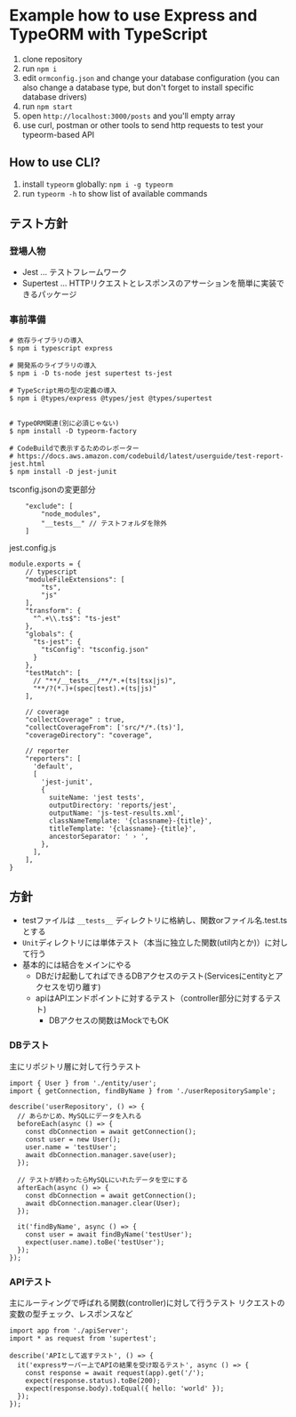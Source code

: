 # Example how to use Express and TypeORM with TypeScript

1. clone repository 
2. run `npm i`
3. edit `ormconfig.json` and change your database configuration (you can also change a database type, but don't forget to install specific database drivers)
4. run `npm start`
5. open `http://localhost:3000/posts` and you'll empty array
6. use curl, postman or other tools to send http requests to test your typeorm-based API

## How to use CLI?

1. install `typeorm` globally: `npm i -g typeorm`
2. run `typeorm -h` to show list of available commands


## テスト方針

### 登場人物

- Jest ... テストフレームワーク
- Supertest ... HTTPリクエストとレスポンスのアサーションを簡単に実装できるパッケージ

### 事前準備

```
# 依存ライブラリの導入
$ npm i typescript express

# 開発系のライブラリの導入
$ npm i -D ts-node jest supertest ts-jest

# TypeScript用の型の定義の導入
$ npm i @types/express @types/jest @types/supertest


# TypeORM関連(別に必須じゃない)
$ npm install -D typeorm-factory

# CodeBuildで表示するためのレポーター
# https://docs.aws.amazon.com/codebuild/latest/userguide/test-report-jest.html
$ npm install -D jest-junit

```

tsconfig.jsonの変更部分
```
    "exclude": [
        "node_modules",
        "__tests__" // テストフォルダを除外
    ]
```

jest.config.js
```
module.exports = {
    // typescript
    "moduleFileExtensions": [
        "ts",
        "js"
    ],
    "transform": {
      "^.+\\.ts$": "ts-jest"
    },
    "globals": {
      "ts-jest": {
        "tsConfig": "tsconfig.json"
      }
    },
    "testMatch": [
      // "**/__tests__/**/*.+(ts|tsx|js)",
      "**/?(*.)+(spec|test).+(ts|js)"
    ],

    // coverage
    "collectCoverage" : true,
    "collectCoverageFrom": ['src/*/*.(ts)'],
    "coverageDirectory": "coverage",

    // reporter
    "reporters": [
      'default',
      [
        'jest-junit',
        {
          suiteName: 'jest tests',
          outputDirectory: 'reports/jest',
          outputName: 'js-test-results.xml',
          classNameTemplate: '{classname}-{title}',
          titleTemplate: '{classname}-{title}',
          ancestorSeparator: ' › ',
        },
      ],
    ],
}
```

## 方針

- testファイルは `__tests__` ディレクトリに格納し、関数orファイル名.test.tsとする
- `Unit`ディレクトリには単体テスト（本当に独立した関数(util内とか)）に対して行う
- 基本的には結合をメインにやる
  - DBだけ起動してればできるDBアクセスのテスト(Servicesにentityとアクセスを切り離す)
  - apiはAPIエンドポイントに対するテスト（controller部分に対するテスト)
    - DBアクセスの関数はMockでもOK

### DBテスト

主にリポジトリ層に対して行うテスト

```
import { User } from './entity/user';
import { getConnection, findByName } from './userRepositorySample';

describe('userRepository', () => {
  // あらかじめ、MySQLにデータを入れる
  beforeEach(async () => {
    const dbConnection = await getConnection();
    const user = new User();
    user.name = 'testUser';
    await dbConnection.manager.save(user);
  });

  // テストが終わったらMySQLにいれたデータを空にする
  afterEach(async () => {
    const dbConnection = await getConnection();
    await dbConnection.manager.clear(User);
  });

  it('findByName', async () => {
    const user = await findByName('testUser');
    expect(user.name).toBe('testUser');
  });
});
```

### APIテスト

主にルーティングで呼ばれる関数(controller)に対して行うテスト
リクエストの変数の型チェック、レスポンスなど

```
import app from './apiServer';
import * as request from 'supertest';

describe('APIとして返すテスト', () => {
  it('expressサーバー上でAPIの結果を受け取るテスト', async () => {
    const response = await request(app).get('/');
    expect(response.status).toBe(200);
    expect(response.body).toEqual({ hello: 'world' });
  });
});
```
